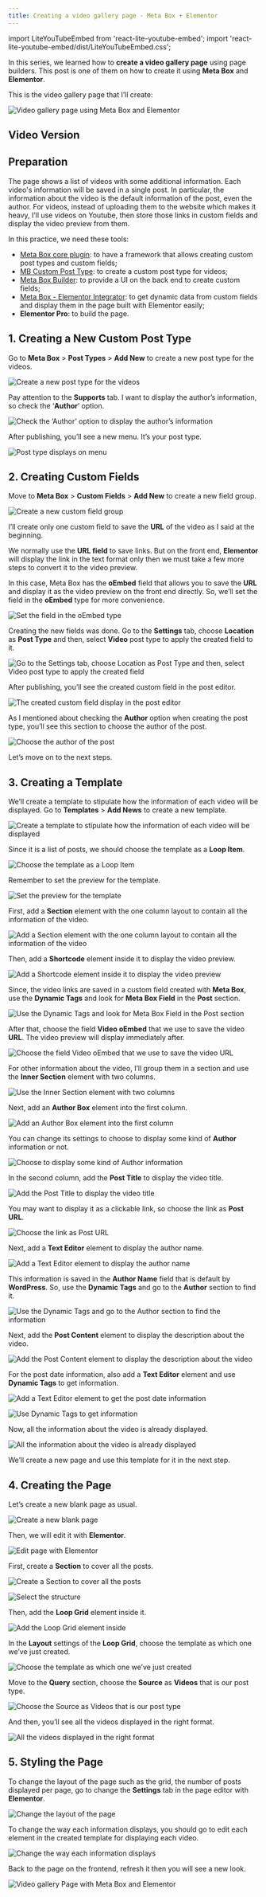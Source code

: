 ```yaml
---
title: Creating a video gallery page - Meta Box + Elementor
---
```


import LiteYouTubeEmbed from 'react-lite-youtube-embed';
import 'react-lite-youtube-embed/dist/LiteYouTubeEmbed.css';

In this series, we learned how to **create a video gallery page** using page builders. This post is one of them on how to create it using **Meta Box** and **Elementor**. 

This is the video gallery page that I’ll create:

![Video gallery page using Meta Box and Elementor](https://i.imgur.com/P4EXEZU.png)

## Video Version

<LiteYouTubeEmbed id='1EEXCa2i-8U' />

## Preparation

The page shows a list of videos with some additional information. Each video's information will be saved in a single post. In particular, the information about the video is the default information of the post, even the author. For videos, instead of uploading them to the website which makes it heavy, I’ll use videos on Youtube, then store those links in custom fields and display the video preview from them.

In this practice, we need these tools:

* [Meta Box core plugin](https://wordpress.org/plugins/meta-box/): to have a framework that allows creating custom post types and custom fields;
* [MB Custom Post Type](https://metabox.io/plugins/custom-post-type/): to create a custom post type for videos;
* [Meta Box Builder](https://metabox.io/plugins/meta-box-builder/): to provide a UI on the back end to create custom fields;
* [Meta Box - Elementor Integrator](https://metabox.io/plugins/mb-elementor-integrator/): to get dynamic data from custom fields and display them in the page built with Elementor easily;
* **Elementor Pro**: to build the page.

## 1. Creating a New Custom Post Type

Go to **Meta Box** > **Post Types** > **Add New** to create a new post type for the videos.

![Create a new post type for the videos](https://i.imgur.com/VRE64Mt.png)

Pay attention to the **Supports** tab. I want to display the author’s information, so check the ‘**Author**’ option.

![Check the ‘Author’ option to display the author’s information](https://i.imgur.com/1CIrp2f.png)

After publishing, you’ll see a new menu. It’s your post type.

![Post type displays on menu](https://i.imgur.com/UAFBvN5.png)

## 2. Creating Custom Fields

Move to **Meta Box** > **Custom Fields** > **Add New** to create a new field group.

![Create a new custom field group](https://i.imgur.com/axD7epo.png)

I’ll create only one custom field to save the **URL** of the video as I said at the beginning.

We normally use the **URL field** to save links. But on the front end, **Elementor** will display the link in the text format only then we must take a few more steps to convert it to the video preview.

In this case, Meta Box has the **oEmbed** field that allows you to save the **URL** and display it as the video preview on the front end directly. So, we’ll set the field in the **oEmbed** type for more convenience.

![Set the field in the oEmbed type](https://i.imgur.com/MnWrqMP.png)

Creating the new fields was done. Go to the **Settings** tab, choose **Location** as **Post Type** and then, select **Video** post type to apply the created field to it. 

![Go to the Settings tab, choose Location as Post Type and then, select Video post type to apply the created field](https://i.imgur.com/zVzROms.png)

After publishing, you’ll see the created custom field in the post editor.

![The created custom field display in the post editor](https://i.imgur.com/oj3Vvsf.png)

As I mentioned about checking the **Author** option when creating the post type, you’ll see this section to choose the author of the post.

![Choose the author of the post](https://i.imgur.com/w89OrIr.png)

Let’s move on to the next steps.

## 3. Creating a Template

We’ll create a template to stipulate how the information of each video will be displayed. Go to **Templates** > **Add News** to create a new template.

![Create a template to stipulate how the information of each video will be displayed](https://i.imgur.com/iKuGSDD.png)

Since it is a list of posts, we should choose the template as a **Loop Item**.

![Choose the template as a Loop Item](https://i.imgur.com/hrxKD2H.png)

Remember to set the preview for the template.

![Set the preview for the template](https://i.imgur.com/zucvnNZ.png)

First, add a **Section** element with the one column layout to contain all the information of the video.

![Add a Section element with the one column layout to contain all the information of the video](https://i.imgur.com/1WrQP12.png)

Then, add a **Shortcode** element inside it to display the video preview.

![Add a Shortcode element inside it to display the video preview](https://i.imgur.com/Q5t6fQI.png)

Since, the video links are saved in a custom field created with **Meta Box**, use the **Dynamic Tags** and look for **Meta Box Field** in the **Post** section. 

![Use the Dynamic Tags and look for Meta Box Field in the Post section](https://i.imgur.com/FN6xsfK.png)

After that, choose the field **Video oEmbed** that we use to save the video **URL**. The video preview will display immediately after.

![Choose the field Video oEmbed that we use to save the video URL](https://i.imgur.com/ZJZMfnM.png)

For other information about the video, I’ll group them in a section and use the **Inner Section** element with two columns.

![Use the Inner Section element with two columns](https://i.imgur.com/3EUIAYi.png)

Next, add an **Author Box** element into the first column.

![Add an Author Box element into the first column](https://i.imgur.com/QXhWqWp.png)

You can change its settings to choose to display some kind of **Author** information or not.

![Choose to display some kind of Author information](https://i.imgur.com/QXhWqWp.png)

In the second column, add the **Post Title** to display the video title. 

![Add the Post Title to display the video title](https://i.imgur.com/3Vw7H0o.png)

You may want to display it as a clickable link, so choose the link as **Post URL**.

![Choose the link as Post URL](https://i.imgur.com/Gtvy4PL.png)

Next, add a **Text Editor** element to display the author name.

![Add a Text Editor element to display the author name](https://i.imgur.com/yDXovhn.png)

This information is saved in the **Author Name** field that is default by **WordPress**. So, use the **Dynamic Tags** and go to the **Author** section to find it.

![Use the Dynamic Tags and go to the Author section to find the information](https://i.imgur.com/x61X56B.png)

Next, add the **Post Content** element to display the description about the video.

![Add the Post Content element to display the description about the video](https://i.imgur.com/QeY2irj.png)

For the post date information, also add a **Text Editor** element and use **Dynamic Tags** to get information.

![Add a Text Editor element to get the post date information](https://i.imgur.com/rzq4mRq.png)

![Use Dynamic Tags to get information](https://i.imgur.com/gLjV8oS.png)

Now, all the information about the video is already displayed.

![All the information about the video is already displayed](https://i.imgur.com/lbPxNpc.png)

We’ll create a new page and use this template for it in the next step.

## 4. Creating the Page

Let’s create a new blank page as usual.

![Create a new blank page](https://i.imgur.com/4vfkBcE.png)

Then, we will edit it with **Elementor**.

![Edit page with Elementor](https://i.imgur.com/1f6fJ0X.png)

First, create a **Section** to cover all the posts.

![Create a Section to cover all the posts](https://i.imgur.com/S6d84v1.png)

![Select the structure](https://i.imgur.com/gGdJhuV.png)

Then, add the **Loop Grid** element inside it.

![Add the Loop Grid element inside](https://i.imgur.com/RB1UuvP.png)

In the **Layout** settings of the **Loop Grid**, choose the template as which one we’ve just created.

![Choose the template as which one we’ve just created](https://i.imgur.com/un83cY8.png)

Move to the **Query** section, choose the **Source** as **Videos** that is our post type.

![Choose the Source as Videos that is our post type](https://i.imgur.com/po60ujg.png)

And then, you’ll see all the videos displayed in the right format.

![All the videos displayed in the right format](https://i.imgur.com/ABOWhbt.png)

## 5. Styling the Page

To change the layout of the page such as the grid, the number of posts displayed per page, go to change the **Settings** tab in the page editor with **Elementor**.

![Change the layout of the page](https://i.imgur.com/ABOWhbt.png)

To change the way each information displays, you should go to edit each element in the created template for displaying each video.

![Change the way each information displays](https://i.imgur.com/AVkWsf0.png)

Back to the page on the frontend, refresh it then you will see a new look.

![Video gallery Page with Meta Box and Elementor](https://i.imgur.com/P4EXEZU.png)
